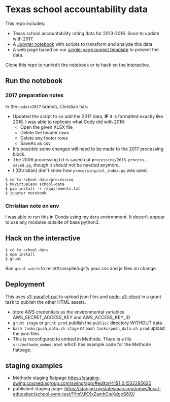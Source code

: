 # Texas school accountability data

This repo includes:
* Texas school accountability rating data for 2013-2016. Soon to update with 2017.
* A [Jupyter notebook](processing/2016-texas-school-accountability-data.ipynb) with scripts to transform and analyze this data.
* A web page based on our [single-page project template](https://github.com/statesman/single-page-project) to present the data.

Clone this repo to run/edit the notebook or to hack on the interactive.

## Run the notebook

### 2017 preparation notes
In the `update2017` branch, Christian has:
- Updated the script to so add the 2017 data, **IF** it is formatted exactly like 2016. I was able to replicate what Cody did with 2016:
    + Open the given XLSX file
    + Delete the header rows
    + Delete any footer rows
    + SaveAs as csv
- It's possible some changes will need to be made to the 2017 processing block.
- The 2006 processing bit is saved out `processing/2016-process-saved.py`, though it should not be needed anymore.
- I (Christian) don't know how `processing/col_index.py` was used.

```shell
$ cd tx-school-data/processing
$ mkvirtualenv school-data
$ pip install -r requirements.txt
$ jupyter notebook
```

### Christian note on env
I was able to run this in Conda using my `data` environment. It doesn't appear to use any modules outside of base python3.

## Hack on the interactive
```shell
$ cd tx-school-data
$ npm install
$ grunt
```

Run `grunt watch` to relint/transpile/uglify your css and js files on change.

## Deployment
This uses [s3-parallel-put](https://github.com/mishudark/s3-parallel-put) to upload json files and [node-s3-client](https://github.com/andrewrk/node-s3-client) in a grunt task to publish the other HTML assets.
- store AWS credentials as the environmental variables AWS_SECRET_ACCESS_KEY and AWS_ACCESS_KEY_ID
- `grunt stage` or `grunt prod` publish the `public/` directory WITHOUT data
-  `bash tasks/push_data.sh stage` or `bash tasks/push_data.sh prod` upload the json files
- This is reconfigured to embed in Methode. There is a file `src/methode_embed.html` which has example code for the Methode flatpage.

## staging examples
- Methode staging flatpage https://staging-swing.coxmediagroup.com/swing/app/#editor/41$1.0.1532295620
- published staging page: https://staging.mystatesman.com/news/local-education/school-pym-test/1YmVJKXxZamhCwKdgoS6jO/

